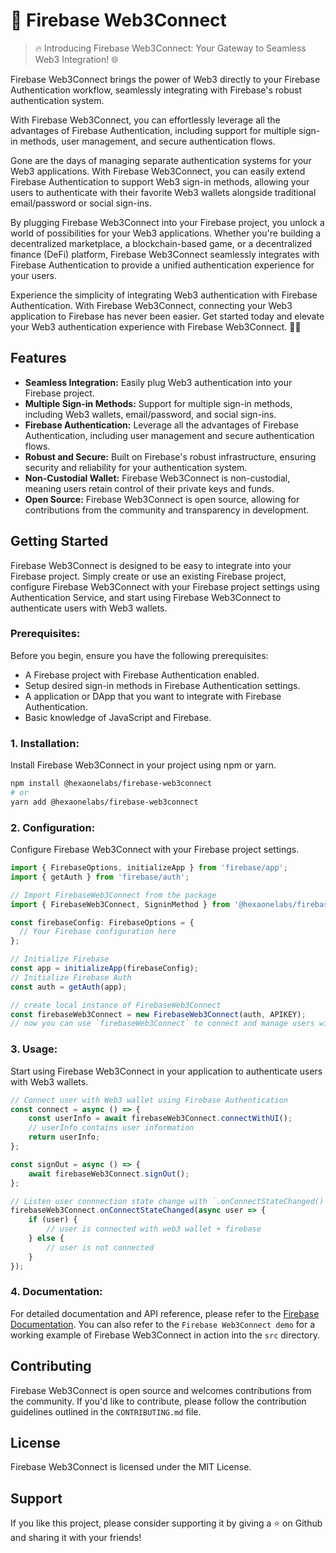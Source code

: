# 🔌 Firebase Web3Connect

> 🔥 Introducing Firebase Web3Connect: Your Gateway to Seamless Web3 Integration! 🌐

Firebase Web3Connect brings the power of Web3 directly to your Firebase Authentication workflow, seamlessly integrating with Firebase's robust authentication system.

With Firebase Web3Connect, you can effortlessly leverage all the advantages of Firebase Authentication, including support for multiple sign-in methods, user management, and secure authentication flows.

Gone are the days of managing separate authentication systems for your Web3 applications. With Firebase Web3Connect, you can easily extend Firebase Authentication to support Web3 sign-in methods, allowing your users to authenticate with their favorite Web3 wallets alongside traditional email/password or social sign-ins.

By plugging Firebase Web3Connect into your Firebase project, you unlock a world of possibilities for your Web3 applications. Whether you're building a decentralized marketplace, a blockchain-based game, or a decentralized finance (DeFi) platform, Firebase Web3Connect seamlessly integrates with Firebase Authentication to provide a unified authentication experience for your users.

Experience the simplicity of integrating Web3 authentication with Firebase Authentication. With Firebase Web3Connect, connecting your Web3 application to Firebase has never been easier. Get started today and elevate your Web3 authentication experience with Firebase Web3Connect. 🔐🌐

## Features

- **Seamless Integration:** Easily plug Web3 authentication into your Firebase project.
- **Multiple Sign-in Methods:** Support for multiple sign-in methods, including Web3 wallets, email/password, and social sign-ins.
- **Firebase Authentication:** Leverage all the advantages of Firebase Authentication, including user management and secure authentication flows.
- **Robust and Secure:** Built on Firebase's robust infrastructure, ensuring security and reliability for your authentication system.
- **Non-Custodial Wallet:** Firebase Web3Connect is non-custodial, meaning users retain control of their private keys and funds.
- **Open Source:** Firebase Web3Connect is open source, allowing for contributions from the community and transparency in development.

## Getting Started

Firebase Web3Connect is designed to be easy to integrate into your Firebase project.
Simply create or use an existing Firebase project, configure Firebase Web3Connect with your Firebase project settings using Authentication Service, and start using Firebase Web3Connect to authenticate users with Web3 wallets.

### **Prerequisites:**

Before you begin, ensure you have the following prerequisites:

- A Firebase project with Firebase Authentication enabled.
- Setup desired sign-in methods in Firebase Authentication settings.
- A application or DApp that you want to integrate with Firebase Authentication.
- Basic knowledge of JavaScript and Firebase.

### **1. Installation:**

Install Firebase Web3Connect in your project using npm or yarn.

```bash
npm install @hexaonelabs/firebase-web3connect
# or
yarn add @hexaonelabs/firebase-web3connect
```

### **2. Configuration:**

Configure Firebase Web3Connect with your Firebase project settings.

```javascript
import { FirebaseOptions, initializeApp } from 'firebase/app';
import { getAuth } from 'firebase/auth';

// Import FirebaseWeb3Connect from the package
import { FirebaseWeb3Connect, SigninMethod } from '@hexaonelabs/firebase-web3connect';

const firebaseConfig: FirebaseOptions = {
  // Your Firebase configuration here
};

// Initialize Firebase
const app = initializeApp(firebaseConfig);
// Initialize Firebase Auth
const auth = getAuth(app);

// create local instance of FirebaseWeb3Connect
const firebaseWeb3Connect = new FirebaseWeb3Connect(auth, APIKEY);
// now you can use `firebaseWeb3Connect` to connect and manage users with Web3 wallets

```

### **3. Usage:**

Start using Firebase Web3Connect in your application to authenticate users with Web3 wallets.

```javascript
// Connect user with Web3 wallet using Firebase Authentication
const connect = async () => {
	const userInfo = await firebaseWeb3Connect.connectWithUI();
	// userInfo contains user information
	return userInfo;
};

const signOut = async () => {
	await firebaseWeb3Connect.signOut();
};
```

```javascript
// Listen user connnection state change with `.onConnectStateChanged()` callback
firebaseWeb3Connect.onConnectStateChanged(async user => {
	if (user) {
		// user is connected with web3 wallet + firebase
	} else {
		// user is not connected
	}
});
```

### **4. Documentation:**

For detailed documentation and API reference, please refer to the [Firebase Documentation](https://firebase.google.com/docs).
You can also refer to the `Firebase Web3Connect demo` for a working example of Firebase Web3Connect in action into the `src` directory.

## Contributing

Firebase Web3Connect is open source and welcomes contributions from the community.
If you'd like to contribute, please follow the contribution guidelines outlined in the `CONTRIBUTING.md` file.

## License

Firebase Web3Connect is licensed under the MIT License.

## Support

If you like this project, please consider supporting it by giving a ⭐️ on Github and sharing it with your friends!
